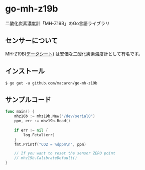 # go-mh-z19b

二酸化炭素濃度計「MH-Z19B」のGo言語ライブラリ

## センサーについて

MH-Z19B([データシート](https://www.winsen-sensor.com/d/files/infrared-gas-sensor/mh-z19b-co2-ver1_0.pdf)) は安価な二酸化炭素濃度計として有名です。

## インストール

```shell
$ go get -u github.com/macaron/go-mh-z19b
```

## サンプルコード

```go
func main() {
    mhz16b := mhz19b.New("/dev/serial0")
    ppm, err := mhz19b.Read()
    
    if err != nil {
    	log.Fetal(err)
    }
    fmt.Printf("CO2 = %dppm\n", ppm)

    // If you want to reset the sensor ZERO point
    // mhz19b.CalibrateDefault()
}
```

